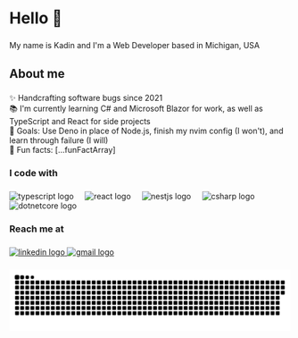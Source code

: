 <h1 align="left">Hello 👋</h1>

###

<p align="left">My name is Kadin and I'm a Web Developer based in Michigan, USA</p>

###

<h2 align="left">About me</h2>

###

<p align="left">✨ Handcrafting software bugs since 2021<br>📚 I'm currently learning C# and Microsoft Blazor for work, as well as TypeScript and React for side projects<br>🎯 Goals: Use Deno in place of Node.js, finish my nvim config (I won't), and learn through failure (I will)<br>🎲 Fun facts: [...funFactArray]</p>

###

<h3 align="left">I code with</h3>

###

<div align="left">
  <img src="https://cdn.jsdelivr.net/gh/devicons/devicon/icons/typescript/typescript-original.svg" height="40" alt="typescript logo"  />
  <img width="12" />
  <img src="https://cdn.jsdelivr.net/gh/devicons/devicon/icons/react/react-original.svg" height="40" alt="react logo"  />
  <img width="12" />
  <img src="https://cdn.jsdelivr.net/gh/devicons/devicon/icons/nestjs/nestjs-original.svg" height="40" alt="nestjs logo"  />
  <img width="12" />
  <img src="https://cdn.jsdelivr.net/gh/devicons/devicon/icons/csharp/csharp-original.svg" height="40" alt="csharp logo"  />
  <img width="12" />
  <img src="https://cdn.jsdelivr.net/gh/devicons/devicon/icons/dotnetcore/dotnetcore-original.svg" height="40" alt="dotnetcore logo"  />
</div>

###

<h3 align="left">Reach me at</h3>

###

<div align="left">
  <a href="https://www.linkedin.com/in/kadin-e-19a7a2220/" target="_blank">
    <img src="https://raw.githubusercontent.com/maurodesouza/profile-readme-generator/master/src/assets/icons/social/linkedin/default.svg" width="52" height="40" alt="linkedin logo"  />
  </a>
  <a href="mailto:Kadin.eastway2021@gmail.com" target="_blank">
    <img src="https://raw.githubusercontent.com/maurodesouza/profile-readme-generator/master/src/assets/icons/social/gmail/default.svg" width="52" height="40" alt="gmail logo"  />
  </a>
</div>

###

<img src="https://raw.githubusercontent.com/KadinMEastway/KadinMEastway/output/snake.svg" alt="Snake animation" />

###
